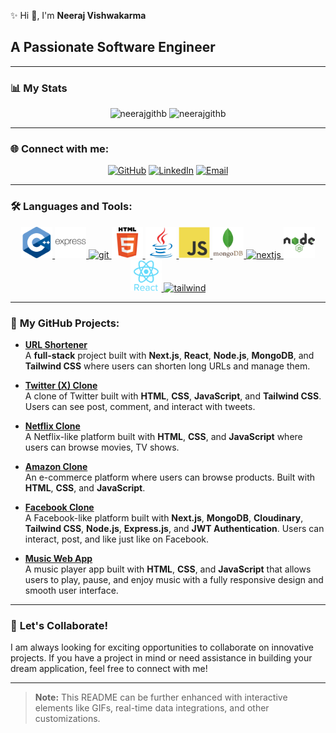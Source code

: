 ✨ Hi 👋, I'm **Neeraj Vishwakarma**  
## A Passionate Software Engineer

---

### 📊 **My Stats**
<p align="center">
  <img src="https://github-readme-stats.vercel.app/api?username=neerajgithb&show_icons=true&locale=en&hide_title=true&hide=prs&count_private=true&hide_border=true&theme=radical" alt="neerajgithb" />
  <img src="https://github-readme-stats.vercel.app/api/top-langs?username=neerajgithb&show_icons=true&locale=en&layout=compact&hide_border=true&theme=radical" alt="neerajgithb" />
</p>

---

### 🌐 **Connect with me:**

<p align="center">
  <a href="https://github.com/neerajgithb" target="_blank"><img src="https://img.shields.io/badge/-GitHub-333333?style=flat&logo=github&logoColor=white" alt="GitHub" /></a>
  <a href="https://www.linkedin.com/in/neeraj-vishwakarma-b87592281/" target="_blank"><img src="https://img.shields.io/badge/-LinkedIn-0e76a8?style=flat&logo=linkedin&logoColor=white" alt="LinkedIn" /></a>
  <a href="mailto:neeraj@example.com"><img src="https://img.shields.io/badge/-Email-ea4335?style=flat&logo=gmail&logoColor=white" alt="Email" /></a>
</p>

---

### 🛠️ **Languages and Tools:**

<p align="center">
  <a href="https://www.w3schools.com/cpp/" target="_blank" rel="noreferrer">
    <img src="https://raw.githubusercontent.com/devicons/devicon/master/icons/cplusplus/cplusplus-original.svg" alt="cplusplus" width="50" height="50"/>
  </a>
  <a href="https://expressjs.com" target="_blank" rel="noreferrer">
    <img src="https://raw.githubusercontent.com/devicons/devicon/master/icons/express/express-original-wordmark.svg" alt="express" width="50" height="50"/>
  </a>
  <a href="https://git-scm.com/" target="_blank" rel="noreferrer">
    <img src="https://www.vectorlogo.zone/logos/git-scm/git-scm-icon.svg" alt="git" width="50" height="50"/>
  </a>
  <a href="https://www.w3.org/html/" target="_blank" rel="noreferrer">
    <img src="https://raw.githubusercontent.com/devicons/devicon/master/icons/html5/html5-original-wordmark.svg" alt="html5" width="50" height="50"/>
  </a>
  <a href="https://www.java.com" target="_blank" rel="noreferrer">
    <img src="https://raw.githubusercontent.com/devicons/devicon/master/icons/java/java-original.svg" alt="java" width="50" height="50"/>
  </a>
  <a href="https://developer.mozilla.org/en-US/docs/Web/JavaScript" target="_blank" rel="noreferrer">
    <img src="https://raw.githubusercontent.com/devicons/devicon/master/icons/javascript/javascript-original.svg" alt="javascript" width="50" height="50"/>
  </a>
  <a href="https://www.mongodb.com/" target="_blank" rel="noreferrer">
    <img src="https://raw.githubusercontent.com/devicons/devicon/master/icons/mongodb/mongodb-original-wordmark.svg" alt="mongodb" width="50" height="50"/>
  </a>
  <a href="https://nextjs.org/" target="_blank" rel="noreferrer">
    <img src="https://cdn.worldvectorlogo.com/logos/nextjs-2.svg" alt="nextjs" width="50" height="50"/>
  </a>
  <a href="https://nodejs.org" target="_blank" rel="noreferrer">
    <img src="https://raw.githubusercontent.com/devicons/devicon/master/icons/nodejs/nodejs-original-wordmark.svg" alt="nodejs" width="50" height="50"/>
  </a>
  <a href="https://reactjs.org/" target="_blank" rel="noreferrer">
    <img src="https://raw.githubusercontent.com/devicons/devicon/master/icons/react/react-original-wordmark.svg" alt="react" width="50" height="50"/>
  </a>
  <a href="https://tailwindcss.com/" target="_blank" rel="noreferrer">
    <img src="https://www.vectorlogo.zone/logos/tailwindcss/tailwindcss-icon.svg" alt="tailwind" width="50" height="50"/>
  </a>
</p>

---

### 🚀 **My GitHub Projects:**

- [**URL Shortener**](https://quick-n.vercel.app)  
  A **full-stack** project built with **Next.js**, **React**, **Node.js**, **MongoDB**, and **Tailwind CSS** where users can shorten long URLs and manage them.

- [**Twitter (X) Clone**](https://x-n.vercel.app)  
  A clone of Twitter built with **HTML**, **CSS**, **JavaScript**, and **Tailwind CSS**. Users can see post, comment, and interact with tweets.

- [**Netflix Clone**](https://netflix-n.vercel.app)  
  A Netflix-like platform built with **HTML**, **CSS**, and **JavaScript** where users can browse movies, TV shows.

- [**Amazon Clone**](https://amazon-n.vercel.app)  
  An e-commerce platform where users can browse products. Built with **HTML**, **CSS**, and **JavaScript**.

- [**Facebook Clone**](https://facebook-n.vercel.app)  
  A Facebook-like platform built with **Next.js**, **MongoDB**, **Cloudinary**, **Tailwind CSS**, **Node.js**, **Express.js**, and **JWT Authentication**. Users can interact, post, and like just like on Facebook.

- [**Music Web App**](https://music-n.vercel.app)  
  A music player app built with **HTML**, **CSS**, and **JavaScript** that allows users to play, pause, and enjoy music with a fully responsive design and smooth user interface.

---

### 🤝 **Let's Collaborate!**

I am always looking for exciting opportunities to collaborate on innovative projects. If you have a project in mind or need assistance in building your dream application, feel free to connect with me!

---

> **Note:** This README can be further enhanced with interactive elements like GIFs, real-time data integrations, and other customizations.
